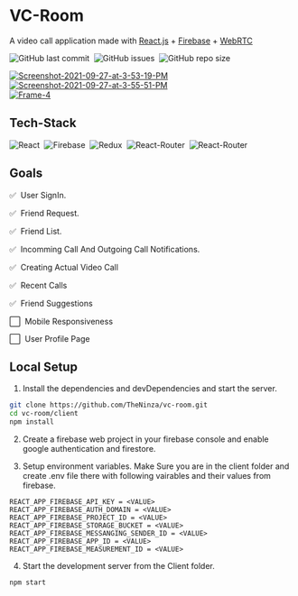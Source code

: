 # VC-Room

A video call application made with [React.js](https://reactjs.org/) + [Firebase](https://firebase.google.com/) + [WebRTC](https://webrtc.org/)

![GitHub last commit](https://img.shields.io/github/last-commit/theninza/vc-room?style=for-the-badge)&nbsp;
![GitHub issues](https://img.shields.io/github/issues/theninza/vc-room?style=for-the-badge)&nbsp;
![GitHub repo size](https://img.shields.io/github/repo-size/theninza/vc-room?style=for-the-badge)

<a href="https://ibb.co/z8sNWcw"><img src="https://i.ibb.co/ZHdNRsC/Screenshot-2021-09-27-at-3-53-19-PM.png" alt="Screenshot-2021-09-27-at-3-53-19-PM" border="0"></a>
<a href="https://ibb.co/vsPFW8x"><img src="https://i.ibb.co/bHB0Vng/Screenshot-2021-09-27-at-3-55-51-PM.png" alt="Screenshot-2021-09-27-at-3-55-51-PM" border="0"></a><br />
<a href="https://ibb.co/kMN0S17"><img src="https://i.ibb.co/V3fDqm1/Frame-4.png" alt="Frame-4" border="0"></a><br />

## Tech-Stack

![React](https://img.shields.io/badge/React-05122A?style=for-the-badge&logo=react)&nbsp;
![Firebase](https://img.shields.io/badge/-Firebase-05122A?style=for-the-badge&logo=firebase)&nbsp;
![Redux](https://img.shields.io/badge/Redux-05122A?style=for-the-badge&logo=redux)&nbsp;
![React-Router](https://img.shields.io/badge/React_Router-05122A?style=for-the-badge&logo=react-router)&nbsp;
![React-Router](https://img.shields.io/badge/Material--UI-05122A?style=for-the-badge&logo=material-ui)&nbsp;

## Goals

:white_check_mark: &nbsp;User SignIn.

:white_check_mark: &nbsp;Friend Request.

:white_check_mark: &nbsp;Friend List.

:white_check_mark: &nbsp;Incomming Call And Outgoing Call Notifications.

:white_check_mark: &nbsp;Creating Actual Video Call

:white_check_mark: &nbsp;Recent Calls

:white_check_mark: &nbsp;Friend Suggestions

:white_large_square: &nbsp;Mobile Responsiveness

:white_large_square: &nbsp;User Profile Page

## Local Setup

1. Install the dependencies and devDependencies and start the server.

```sh
git clone https://github.com/TheNinza/vc-room.git
cd vc-room/client
npm install
```

2. Create a firebase web project in your firebase console and enable google authentication and firestore.

3. Setup environment variables. Make Sure you are in the client folder and create .env file there with following vairables and their values from firebase.

```env
REACT_APP_FIREBASE_API_KEY = <VALUE>
REACT_APP_FIREBASE_AUTH_DOMAIN = <VALUE>
REACT_APP_FIREBASE_PROJECT_ID = <VALUE>
REACT_APP_FIREBASE_STORAGE_BUCKET = <VALUE>
REACT_APP_FIREBASE_MESSANGING_SENDER_ID = <VALUE>
REACT_APP_FIREBASE_APP_ID = <VALUE>
REACT_APP_FIREBASE_MEASUREMENT_ID = <VALUE>
```

4. Start the development server from the Client folder.

```sh
npm start
```
